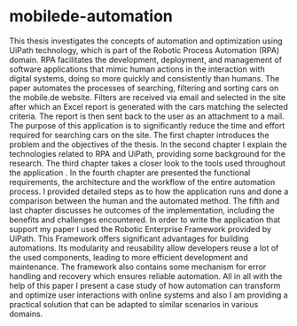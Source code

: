 # mobilede-automation

This thesis investigates the concepts of automation and optimization using UiPath
technology, which is part of the Robotic Process Automation (RPA) domain. RPA
facilitates the development, deployment, and management of software applications
that mimic human actions in the interaction with digital systems, doing so more
quickly and consistently than humans. The paper automates the processes of searching, filtering and sorting cars on the mobile.de website. Filters are received via
email and selected in the site after which an Excel report is generated with the cars
matching the selected criteria. The report is then sent back to the user as an attachment to a mail. The purpose of this application is to significantly reduce the time
and effort required for searching cars on the site.
The first chapter introduces the problem and the objectives of the thesis.
In the second chapter I explain the technologies related to RPA and UiPath, providing some background for the research.
The third chapter takes a closer look to the tools used throughout the application .
In the fourth chapter are presented the functional requirements, the architecture and
the workflow of the entire automation process. I provided detailed steps as to how
the application runs and done a comparison between the human and the automated
method.
The fifth and last chapter discusses he outcomes of the implementation, including
the benefits and challenges encountered.
In order to write the application that support my paper I used the Robotic Enterprise
Framework provided by UiPath. This Framework offers significant advantages for
building automations. Its modularity and reusability allow developers reuse a lot of
the used components, leading to more efficient development and maintenance. The
framework also contains some mechanism for error handling and recovery which
ensures reliable automation.
All in all with the help of this paper I present a case study of how automation can
transform and optimize user interactions with online systems and also I am providing a practical solution that can be adapted to similar scenarios in various domains.
